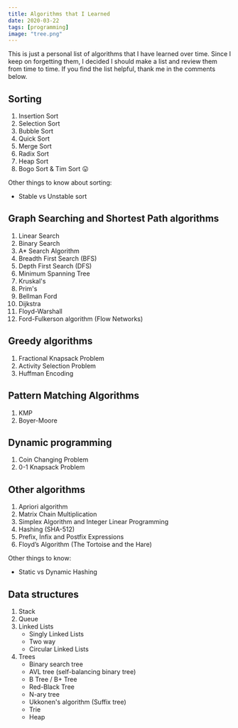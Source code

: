 ```yaml
---
title: Algorithms that I Learned
date: 2020-03-22
tags: [programming]
image: "tree.png"
---
```


This is just a personal list of algorithms that I have learned over time. Since I keep on forgetting them, I decided I should make a list and review them from time to time. If you find the list helpful, thank me in the comments below.

## Sorting

1. Insertion Sort
1. Selection Sort
1. Bubble Sort
1. Quick Sort
1. Merge Sort
1. Radix Sort
1. Heap Sort
1. Bogo Sort & Tim Sort 😛

Other things to know about sorting:
- Stable vs Unstable sort

## Graph Searching and Shortest Path algorithms

1. Linear Search
1. Binary Search
1. A* Search Algorithm
1. Breadth First Search (BFS)
1. Depth First Search (DFS)
1. Minimum Spanning Tree
1. Kruskal's
1. Prim's
1. Bellman Ford
1. Dijkstra
1. Floyd-Warshall
1. Ford-Fulkerson algorithm (Flow Networks)

## Greedy algorithms
1. Fractional Knapsack Problem
1. Activity Selection Problem
1. Huffman Encoding

## Pattern Matching Algorithms

1. KMP 
1. Boyer-Moore

## Dynamic programming

1. Coin Changing Problem
1. 0-1 Knapsack Problem

## Other algorithms

1. Apriori algorithm
1. Matrix Chain Multiplication
1. Simplex Algorithm and Integer Linear Programming
1. Hashing (SHA-512)
1. Prefix, Infix and Postfix Expressions
1. Floyd’s Algorithm (The Tortoise and the Hare)

Other things to know:
- Static vs Dynamic Hashing

## Data structures

1. Stack
1. Queue
1. Linked Lists
    - Singly Linked Lists
    - Two way
    - Circular Linked Lists
1. Trees
    - Binary search tree
    - AVL tree (self-balancing binary tree)
    - B Tree / B+ Tree
    - Red-Black Tree
    - N-ary tree
    - Ukkonen's algorithm (Suffix tree)
    - Trie
    - Heap